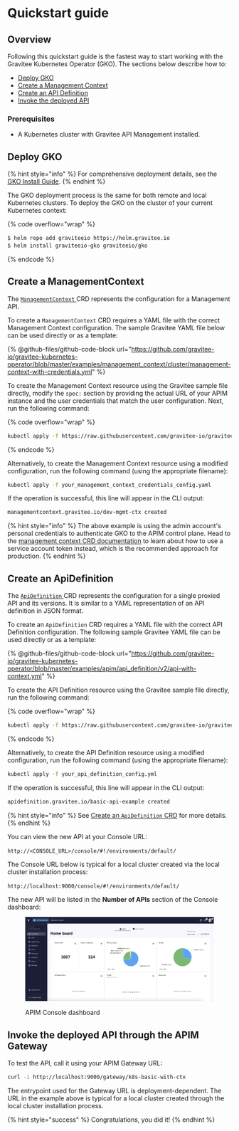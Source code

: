 # Quickstart guide

## Overview

Following this quickstart guide is the fastest way to start working with the Gravitee Kubernetes Operator (GKO). The sections below describe how to:

* [Deploy GKO](quickstart-guide.md#deploy-the-gko)
* [Create a Management Context](quickstart-guide.md#create-a-managementcontext)
* [Create an API Definition](quickstart-guide.md#create-an-apidefinition)
* [Invoke the deployed API](quickstart-guide.md#invoke-the-deployed-api-through-the-apim-gateway)

### Prerequisites

* A Kubernetes cluster with Gravitee API Management installed.

## Deploy GKO

{% hint style="info" %}
For comprehensive deployment details, see the [GKO Install Guide](installation/).
{% endhint %}

The GKO deployment process is the same for both remote and local Kubernetes clusters. To deploy the GKO on the cluster of your current Kubernetes context:

{% code overflow="wrap" %}
```sh
$ helm repo add graviteeio https://helm.gravitee.io
$ helm install graviteeio-gko graviteeio/gko
```
{% endcode %}

## Create a ManagementContext

The [`ManagementContext` ](../overview/custom-resource-definitions/managementcontext.md)CRD represents the configuration for a Management API.

To create a `ManagementContext` CRD requires a YAML file with the correct Management Context configuration. The sample Gravitee YAML file below can be used directly or as a template:

{% @github-files/github-code-block url="https://github.com/gravitee-io/gravitee-kubernetes-operator/blob/master/examples/management_context/cluster/management-context-with-credentials.yml" %}

To create the Management Context resource using the Gravitee sample file directly, modify the `spec:` section by providing the actual URL of your APIM instance and the user credentials that match the user configuration. Next, run the following command:

{% code overflow="wrap" %}
```sh
kubectl apply -f https://raw.githubusercontent.com/gravitee-io/gravitee-kubernetes-operator/master/config/samples/context/k3d/management-context-with-credentials.yml
```
{% endcode %}

Alternatively, to create the Management Context resource using a modified configuration, run the following command (using the appropriate filename):

```sh
kubectl apply -f your_management_context_credentials_config.yaml
```

If the operation is successful, this line will appear in the CLI output:

```sh
managementcontext.gravitee.io/dev-mgmt-ctx created
```

{% hint style="info" %}
The above example is using the admin account's personal credentials to authenticate GKO to the APIM control plane. Head to the [management context CRD documentation](../overview/custom-resource-definitions/managementcontext.md) to learn about how to use a service account token instead, which is the recommended approach for production.
{% endhint %}

## Create an ApiDefinition

The [`ApiDefinition` ](../overview/custom-resource-definitions/apidefinition.md)CRD represents the configuration for a single proxied API and its versions. It is similar to a YAML representation of an API definition in JSON format.

To create an `ApiDefinition` CRD requires a YAML file with the correct API Definition configuration. The following sample Gravitee YAML file can be used directly or as a template:

{% @github-files/github-code-block url="https://github.com/gravitee-io/gravitee-kubernetes-operator/blob/master/examples/apim/api_definition/v2/api-with-context.yml" %}

To create the API Definition resource using the Gravitee sample file directly, run the following command:

{% code overflow="wrap" %}
```sh
kubectl apply -f https://raw.githubusercontent.com/gravitee-io/gravitee-kubernetes-operator/master/config/samples/apim/api-with-context.yml
```
{% endcode %}

Alternatively, to create the API Definition resource using a modified configuration, run the following command (using the appropriate filename):

```sh
kubectl apply -f your_api_definition_config.yml
```

If the operation is successful, this line will appear in the CLI output:

```sh
apidefinition.gravitee.io/basic-api-example created
```

{% hint style="info" %}
See [Create an `ApiDefinition` CRD](../overview/custom-resource-definitions/apidefinition.md) for more details.
{% endhint %}

You can view the new API at your Console URL:

`http://<CONSOLE_URL>/console/#!/environments/default/`

The Console URL below is typical for a local cluster created via the local cluster installation process:

`http://localhost:9000/console/#!/environments/default/`

The new API will be listed in the **Number of APIs** section of the Console dashboard:

<figure><img src="../.gitbook/assets/Screenshot 2023-07-06 at 9.19.26 PM.png" alt=""><figcaption><p>APIM Console dashboard</p></figcaption></figure>

## Invoke the deployed API through the APIM Gateway

To test the API, call it using your APIM Gateway URL:

```sh
curl -i http://localhost:9000/gateway/k8s-basic-with-ctx
```

The entrypoint used for the Gateway URL is deployment-dependent. The URL in the example above is typical for a local cluster created through the local cluster installation process.

{% hint style="success" %}
Congratulations, you did it!
{% endhint %}
